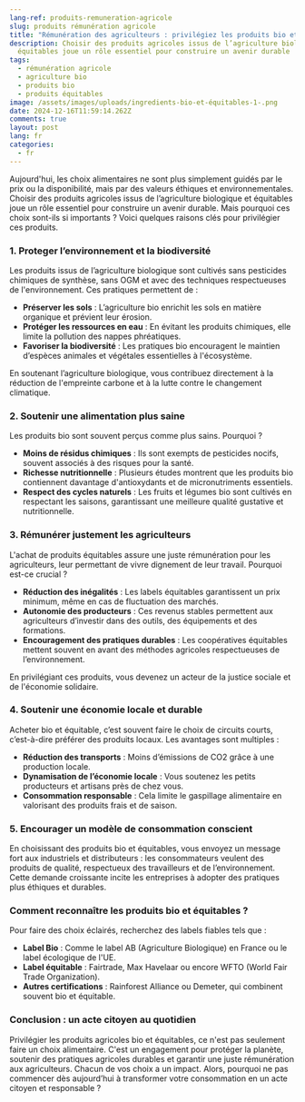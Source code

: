 ```yaml
---
lang-ref: produits-remuneration-agricole
slug: produits rémunération agricole
title: "Rémunération des agriculteurs : privilégiez les produits bio et équitables. "
description: Choisir des produits agricoles issus de l’agriculture biologique et
  équitables joue un rôle essentiel pour construire un avenir durable
tags:
  - rémunération agricole
  - agriculture bio
  - produits bio
  - produits équitables
image: /assets/images/uploads/ingredients-bio-et-équitables-1-.png
date: 2024-12-16T11:59:14.262Z
comments: true
layout: post
lang: fr
categories:
  - fr
---
```



Aujourd'hui, les choix alimentaires ne sont plus simplement guidés par le prix ou la disponibilité, mais par des valeurs éthiques et environnementales. Choisir des produits agricoles issus de l’agriculture biologique et équitables joue un rôle essentiel pour construire un avenir durable. Mais pourquoi ces choix sont-ils si importants ? Voici quelques raisons clés pour privilégier ces produits.

### **1. Proteger l’environnement et la biodiversité**

Les produits issus de l’agriculture biologique sont cultivés sans pesticides chimiques de synthèse, sans OGM et avec des techniques respectueuses de l'environnement. Ces pratiques permettent de :

* **Préserver les sols** : L’agriculture bio enrichit les sols en matière organique et prévient leur érosion.
* **Protéger les ressources en eau** : En évitant les produits chimiques, elle limite la pollution des nappes phréatiques.
* **Favoriser la biodiversité** : Les pratiques bio encouragent le maintien d’espèces animales et végétales essentielles à l'écosystème.

En soutenant l’agriculture biologique, vous contribuez directement à la réduction de l'empreinte carbone et à la lutte contre le changement climatique.

### **2. Soutenir une alimentation plus saine**

Les produits bio sont souvent perçus comme plus sains. Pourquoi ?

* **Moins de résidus chimiques** : Ils sont exempts de pesticides nocifs, souvent associés à des risques pour la santé.
* **Richesse nutritionnelle** : Plusieurs études montrent que les produits bio contiennent davantage d'antioxydants et de micronutriments essentiels.
* **Respect des cycles naturels** : Les fruits et légumes bio sont cultivés en respectant les saisons, garantissant une meilleure qualité gustative et nutritionnelle.

### **3. Rémunérer justement les agriculteurs**

L'achat de produits équitables assure une juste rémunération pour les agriculteurs, leur permettant de vivre dignement de leur travail. Pourquoi est-ce crucial ?

* **Réduction des inégalités** : Les labels équitables garantissent un prix minimum, même en cas de fluctuation des marchés.
* **Autonomie des producteurs** : Ces revenus stables permettent aux agriculteurs d’investir dans des outils, des équipements et des formations.
* **Encouragement des pratiques durables** : Les coopératives équitables mettent souvent en avant des méthodes agricoles respectueuses de l’environnement.

En privilégiant ces produits, vous devenez un acteur de la justice sociale et de l'économie solidaire.

### **4. Soutenir une économie locale et durable**

Acheter bio et équitable, c’est souvent faire le choix de circuits courts, c’est-à-dire préférer des produits locaux. Les avantages sont multiples :

* **Réduction des transports** : Moins d’émissions de CO2 grâce à une production locale.
* **Dynamisation de l’économie locale** : Vous soutenez les petits producteurs et artisans près de chez vous.
* **Consommation responsable** : Cela limite le gaspillage alimentaire en valorisant des produits frais et de saison.

### **5. Encourager un modèle de consommation conscient**

En choisissant des produits bio et équitables, vous envoyez un message fort aux industriels et distributeurs : les consommateurs veulent des produits de qualité, respectueux des travailleurs et de l’environnement. Cette demande croissante incite les entreprises à adopter des pratiques plus éthiques et durables.

### **Comment reconnaître les produits bio et équitables ?**

Pour faire des choix éclairés, recherchez des labels fiables tels que :

* **Label Bio** : Comme le label AB (Agriculture Biologique) en France ou le label écologique de l'UE.
* **Label équitable** : Fairtrade, Max Havelaar ou encore WFTO (World Fair Trade Organization).
* **Autres certifications** : Rainforest Alliance ou Demeter, qui combinent souvent bio et équitable.

### **Conclusion : un acte citoyen au quotidien**

Privilégier les produits agricoles bio et équitables, ce n'est pas seulement faire un choix alimentaire. C'est un engagement pour protéger la planète, soutenir des pratiques agricoles durables et garantir une juste rémunération aux agriculteurs. Chacun de vos choix a un impact. Alors, pourquoi ne pas commencer dès aujourd’hui à transformer votre consommation en un acte citoyen et responsable ?